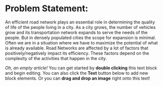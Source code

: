 # Problem Statement:

An efficient road network plays an essential role in determining the quality of life of the people living in a city. As a city grows, the number of vehicles grow and its transportation network expands to serve the needs of the people. But in densely populated cities the scope for expansion is minimal. Often we are in a situation where we have to maximize the potential of what is already available. Road Networks are affected by a lot of factors that positively/negatively impact its efficiency. These factors depend on the complexity of the activities that happen in the city.

_Oh, an empty article!_ You can get started by **double clicking** this text block and begin editing. You can also click the **Text** button below to add new block elements. Or you can **drag and drop an image** right onto this text!
